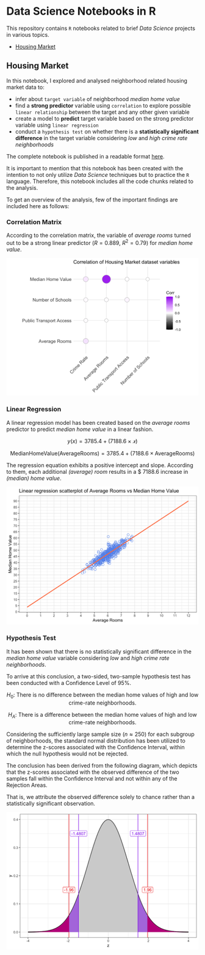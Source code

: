 # Data Science Notebooks in R

This repository contains `R` notebooks related to brief _Data Science_ projects in various topics.

  * [Housing Market](#housing-market)

## Housing Market

In this notebook, I explored and analysed neighborhood related housing market data to:

  * infer about `target variable` of neighborhood _median home value_
  * find a **strong predictor** variable using `correlation` to explore possible `linear relationship` between the target and any other given variable
  * create a model to **predict** target variable based on the strong predictor variable using `linear regression`
  * conduct a `hypothesis test` on whether there is a **statistically significant difference** in the target variable considering _low_ and _high crime rate neighborhoods_

The complete notebook is published in a readable format [here](https://rpubs.com/matthew-balogh/housing-market-data-analysis).

It is important to mention that this notebook has been created with the intention to not only utilize _Data Science_ techniques but to practice the `R` language. Therefore, this notebook includes all the code chunks related to the analysis.

To get an overview of the analysis, few of the important findings are included here as follows:

### Correlation Matrix

According to the correlation matrix, the variable of _average rooms_ turned out to be a strong linear predictor ($R=0.889, \ R^2=0.79$) for _median home value_.

![Correlation matrix of Housing Market variables](./assets/readme/housing_market/correlation_matrix.png)

### Linear Regression

A linear regression model has been created based on the _average rooms_ predictor to predict _median home value_ in a linear fashion.

$$
y(x)=3785.4+(7188.6\times{𝑥})
$$

$$
\text{MedianHomeValue}(\text{AverageRooms})=3785.4+(7188.6\times{\text{AverageRooms}})
$$

The regression equation exhibits a positive intercept and slope. According to them, each additional _(average) room_ results in a $ $7188.6$ increase in _(median) home value_.

![Linear regression of Average Rooms vs Median Home Value](./assets/readme/housing_market/linear_regression.png)

### Hypothesis Test

It has been shown that there is no statistically significant difference in the _median home value_ variable considering _low_ and _high crime rate neighborhoods_.

To arrive at this conclusion, a two-sided, two-sample hypothesis test has been conducted with a Confidence Level of 95%.

$$
H_0: \ \text{There is no difference between the median home values of high and low crime-rate neighborhoods.}
$$

$$
H_A: \ \text{There is a difference between the median home values of high and low crime-rate neighborhoods.}
$$

Considering the sufficiently large sample size ($n\approx{250}$) for each subgroup of neighborhoods, the standard normal distribution has been utilized to determine the z-scores associated with the Confidence Interval, within which the null hypothesis would not be rejected.

The conclusion has been derived from the following diagram, which depicts that the z-scores associated with the observed difference of the two samples fall within the Confidence Interval and not within any of the Rejection Areas.

That is, we attribute the observed difference solely to chance rather than a statistically significant observation.

![The z-scores](./assets/readme/housing_market/hypothesis_test.png)